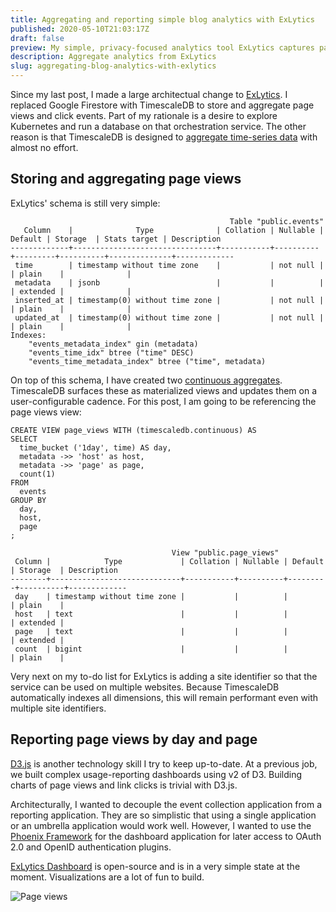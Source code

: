 ```yaml
---
title: Aggregating and reporting simple blog analytics with ExLytics
published: 2020-05-10T21:03:17Z
draft: false
preview: My simple, privacy-focused analytics tool ExLytics captures page views and link clicks. Here's how I aggregate and display those analytics.
description: Aggregate analytics from ExLytics
slug: aggregating-blog-analytics-with-exlytics
---
```


Since my last post, I made a large architectual change to [ExLytics](https://github.com/corybuecker/exlytics). I replaced Google Firestore with TimescaleDB to store and aggregate page views and click events. Part of my rationale is a desire to explore Kubernetes and run a database on that orchestration service. The other reason is that TimescaleDB is designed to [aggregate time-series data](https://docs.timescale.com/latest/using-timescaledb/continuous-aggregates) with almost no effort.

## Storing and aggregating page views

ExLytics' schema is still very simple:

```language-markup
                                                 Table "public.events"
   Column    |              Type              | Collation | Nullable | Default | Storage  | Stats target | Description 
-------------+--------------------------------+-----------+----------+---------+----------+--------------+-------------
 time        | timestamp without time zone    |           | not null |         | plain    |              | 
 metadata    | jsonb                          |           |          |         | extended |              | 
 inserted_at | timestamp(0) without time zone |           | not null |         | plain    |              | 
 updated_at  | timestamp(0) without time zone |           | not null |         | plain    |              | 
Indexes:
    "events_metadata_index" gin (metadata)
    "events_time_idx" btree ("time" DESC)
    "events_time_metadata_index" btree ("time", metadata)
```

On top of this schema, I have created two [continuous aggregates](https://docs.timescale.com/latest/using-timescaledb/continuous-aggregates). TimescaleDB surfaces these as materialized views and updates them on a user-configurable cadence. For this post, I am going to be referencing the page views view:

```language-sql
CREATE VIEW page_views WITH (timescaledb.continuous) AS
SELECT
  time_bucket ('1day', time) AS day,
  metadata ->> 'host' as host,
  metadata ->> 'page' as page,
  count(1)
FROM
  events
GROUP BY
  day,
  host,
  page
;
```

```language-markup
                                    View "public.page_views"
 Column |            Type             | Collation | Nullable | Default | Storage  | Description 
--------+-----------------------------+-----------+----------+---------+----------+-------------
 day    | timestamp without time zone |           |          |         | plain    | 
 host   | text                        |           |          |         | extended | 
 page   | text                        |           |          |         | extended | 
 count  | bigint                      |           |          |         | plain    | 
```

Very next on my to-do list for ExLytics is adding a site identifier so that the service can be used on multiple websites. Because TimescaleDB automatically indexes all dimensions, this will remain performant even with multiple site identifiers.

## Reporting page views by day and page

[D3.js](https://d3js.org/) is another technology skill I try to keep up-to-date. At a previous job, we built complex usage-reporting dashboards using v2 of D3. Building charts of page views and link clicks is trivial with D3.js.

Architecturally, I wanted to decouple the event collection application from a reporting application. They are so simplistic that using a single application or an umbrella application would work well. However, I wanted to use the [Phoenix Framework](https://www.phoenixframework.org/) for the dashboard application for later access to OAuth 2.0 and OpenID authentication plugins.

[ExLytics Dashboard](https://github.com/corybuecker/exlytics-dashboard) is open-source and is in a very simple state at the moment. Visualizations are a lot of fun to build.

![Page views](/007-aggregating-blog-analytics-with-exlytics-page-views.png)


